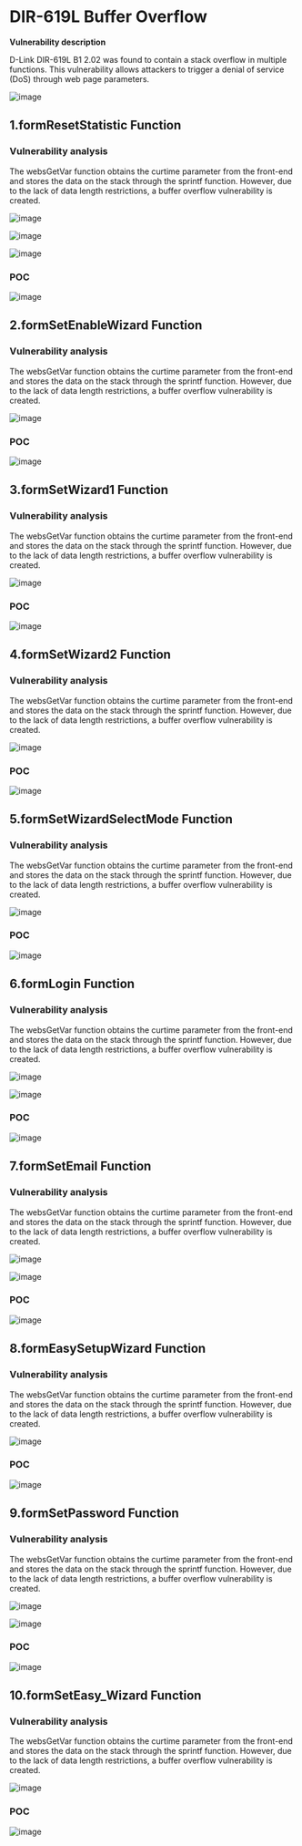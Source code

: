 # DIR-619L Buffer Overflow

**Vulnerability description**

D-Link DIR-619L B1 2.02 was found to contain a stack overflow in multiple functions. This vulnerability allows attackers to trigger a denial of service (DoS) through web page parameters.

![image](https://github.com/YTrick/vuln/assets/57278844/38ddd2a7-64dd-4c0f-9d6e-54e125a30408)

## 1.formResetStatistic Function

### Vulnerability analysis

The websGetVar function obtains the curtime parameter from the front-end and stores the data on the stack through the sprintf function. However, due to the lack of data length restrictions, a buffer overflow vulnerability is created.

![image](https://github.com/YTrick/vuln/assets/57278844/997e69a1-df58-48ec-9be7-fdd1ba82e839)


![image](https://github.com/YTrick/vuln/assets/57278844/8054a4fe-2f14-46df-a91d-c1944ff05d43)

![image](https://github.com/YTrick/vuln/assets/57278844/9b65fabb-7020-4c85-a0b6-b979cac95f23)

### POC

![image](https://github.com/YTrick/vuln/assets/57278844/0b858aea-5442-4784-9412-f1bbc2e4cfe1)

## 2.formSetEnableWizard Function

### Vulnerability analysis

The websGetVar function obtains the curtime parameter from the front-end and stores the data on the stack through the sprintf function. However, due to the lack of data length restrictions, a buffer overflow vulnerability is created.

![image](https://github.com/YTrick/vuln/assets/57278844/b76c6dfa-675b-4d92-9285-1563b75b8844)

### POC

![image](https://github.com/YTrick/vuln/assets/57278844/33fcc0dd-b541-4047-874f-6249784cf3a7)

## 3.formSetWizard1 Function

### Vulnerability analysis

The websGetVar function obtains the curtime parameter from the front-end and stores the data on the stack through the sprintf function. However, due to the lack of data length restrictions, a buffer overflow vulnerability is created.

![image](https://github.com/YTrick/vuln/assets/57278844/40435c5a-d64f-41a3-b976-cb2f073a2ed1)

### POC

![image](https://github.com/YTrick/vuln/assets/57278844/00c4ceeb-c626-4101-9702-f1bdce3f601e)

## 4.formSetWizard2 Function

### Vulnerability analysis

The websGetVar function obtains the curtime parameter from the front-end and stores the data on the stack through the sprintf function. However, due to the lack of data length restrictions, a buffer overflow vulnerability is created.

![image](https://github.com/YTrick/vuln/assets/57278844/ddb41ebf-4a94-4d5e-96fa-a3e290222904)

### POC

![image](https://github.com/YTrick/vuln/assets/57278844/102889ae-6568-4f41-b7fa-efec78bd2475)

## 5.formSetWizardSelectMode Function

### Vulnerability analysis

The websGetVar function obtains the curtime parameter from the front-end and stores the data on the stack through the sprintf function. However, due to the lack of data length restrictions, a buffer overflow vulnerability is created.

![image](https://github.com/YTrick/vuln/assets/57278844/36c5a164-ae98-4222-833e-eea652a18843)

### POC

![image](https://github.com/YTrick/vuln/assets/57278844/e7519dca-b4c0-49b4-a119-9a4ad0d2f612)

## 6.formLogin Function

### Vulnerability analysis

The websGetVar function obtains the curtime parameter from the front-end and stores the data on the stack through the sprintf function. However, due to the lack of data length restrictions, a buffer overflow vulnerability is created.

![image](https://github.com/YTrick/vuln/assets/57278844/a27c4fa2-bfa3-4e0d-829a-9273285455ac)

![image](https://github.com/YTrick/vuln/assets/57278844/98873804-90b6-4821-8812-dec9a2d4e1b6)

### POC

![image](https://github.com/YTrick/vuln/assets/57278844/b5b8cfd3-8d8e-4a9a-8e38-b1cb06013899)

## 7.formSetEmail Function

### Vulnerability analysis

The websGetVar function obtains the curtime parameter from the front-end and stores the data on the stack through the sprintf function. However, due to the lack of data length restrictions, a buffer overflow vulnerability is created.

![image](https://github.com/YTrick/vuln/assets/57278844/5f120469-0bfb-4c92-bde7-b11744b66451)

![image](https://github.com/YTrick/vuln/assets/57278844/ca8f90bb-153f-48f9-a4cf-69c0cf9e726b)

### POC

![image](https://github.com/YTrick/vuln/assets/57278844/ce3b4f16-594a-419d-b8be-644b47999906)

## 8.formEasySetupWizard Function

### Vulnerability analysis

The websGetVar function obtains the curtime parameter from the front-end and stores the data on the stack through the sprintf function. However, due to the lack of data length restrictions, a buffer overflow vulnerability is created.

![image](https://github.com/YTrick/vuln/assets/57278844/114fa313-aea4-4f74-a7a5-fbc605963753)

### POC

![image](https://github.com/YTrick/vuln/assets/57278844/a0f9907e-b602-4297-ac1d-ceadd36ff292)

## 9.formSetPassword Function

### Vulnerability analysis

The websGetVar function obtains the curtime parameter from the front-end and stores the data on the stack through the sprintf function. However, due to the lack of data length restrictions, a buffer overflow vulnerability is created.

![image](https://github.com/YTrick/vuln/assets/57278844/448490fa-411d-42a2-8979-7a67e6489500)

![image](https://github.com/YTrick/vuln/assets/57278844/0bf1c1b8-25b0-4e2b-b36e-fb82c02c7c3e)

### POC

![image](https://github.com/YTrick/vuln/assets/57278844/cac4abb8-1950-4f03-ac21-17586a07de06)

## 10.formSetEasy_Wizard Function

### Vulnerability analysis

The websGetVar function obtains the curtime parameter from the front-end and stores the data on the stack through the sprintf function. However, due to the lack of data length restrictions, a buffer overflow vulnerability is created.

![image](https://github.com/YTrick/vuln/assets/57278844/7267d429-35ec-4894-ad0a-ee4a17710b08)

### POC

![image](https://github.com/YTrick/vuln/assets/57278844/015c0878-23c7-4e15-b375-7f1bfabbde96)
